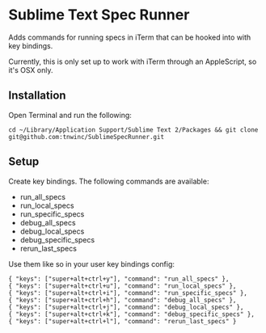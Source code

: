 # Sublime Text Spec Runner

Adds commands for running specs in iTerm that can be hooked into with key bindings.

Currently, this is only set up to work with iTerm through an AppleScript, so it's OSX only.

## Installation

Open Terminal and run the following:

    cd ~/Library/Application Support/Sublime Text 2/Packages && git clone git@github.com:tnwinc/SublimeSpecRunner.git

## Setup

Create key bindings. The following commands are available:

- run_all_specs
- run_local_specs
- run_specific_specs
- debug_all_specs
- debug_local_specs
- debug_specific_specs
- rerun_last_specs

Use them like so in your user key bindings config:

    { "keys": ["super+alt+ctrl+y"], "command": "run_all_specs" },
    { "keys": ["super+alt+ctrl+u"], "command": "run_local_specs" },
    { "keys": ["super+alt+ctrl+i"], "command": "run_specific_specs" },
    { "keys": ["super+alt+ctrl+h"], "command": "debug_all_specs" },
    { "keys": ["super+alt+ctrl+j"], "command": "debug_local_specs" },
    { "keys": ["super+alt+ctrl+k"], "command": "debug_specific_specs" },
    { "keys": ["super+alt+ctrl+l"], "command": "rerun_last_specs" }
